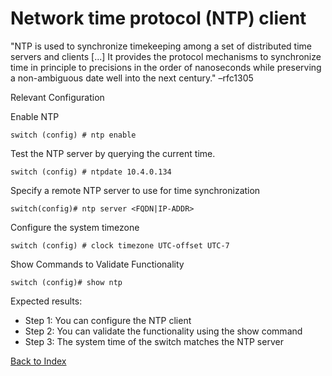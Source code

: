# Network time protocol (NTP) client


"NTP is used to synchronize timekeeping among a set of distributed time servers and clients [...] It provides the protocol mechanisms to synchronize time in principle to precisions in the order of nanoseconds while preserving a non-ambiguous date well into the next century." –rfc1305

Relevant Configuration

Enable NTP

```
switch (config) # ntp enable
```

Test the NTP server by querying the current time.

```
switch (config) # ntpdate 10.4.0.134
```

Specify a remote NTP server to use for time synchronization

```
switch(config)# ntp server <FQDN|IP-ADDR>
```

Configure the system timezone

```
switch (config) # clock timezone UTC-offset UTC-7
```

Show Commands to Validate Functionality

```console
switch (config)# show ntp
```

Expected results:

* Step 1: You can configure the NTP client
* Step 2: You can validate the functionality using the show command
* Step 3: The system time of the switch matches the NTP server

[Back to Index](../index.md)
